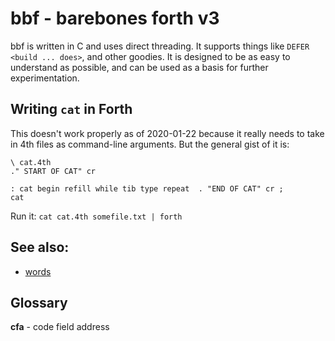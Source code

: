 # bbf - barebones forth v3

bbf is written in C and uses direct threading. It supports things like 
<code>DEFER</code>  <code>&lt;build ... does&gt;</code>, and other goodies.
It is designed to be as easy to understand as possible, and can be used as
a basis for further experimentation.

## Writing `cat` in Forth

This doesn't work properly as of 2020-01-22 because it really needs to take
in 4th files as command-line arguments. But the general gist of it is:

```
\ cat.4th
." START OF CAT" cr

: cat begin refill while tib type repeat  . "END OF CAT" cr ;
cat
```

Run it: `cat cat.4th somefile.txt | forth`


## See also:

* [words](words.txt)

## Glossary

**cfa** - code field address
